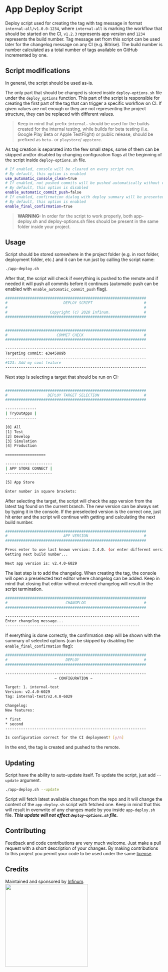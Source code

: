 # App Deploy Script



Deploy script used for creating the tag with tag message in format `internal-all/v1.0.0-1234`, where `internal-all` is marking the workflow that should be started on the CI, `v1.2.3` represents app version and `1234` represents the build number. Tag message set from this script can be used later for the changelog message on any CI (e.g. Bitrise). The build number is number calculated as a total number of tags available on GitHub incremented by one.




## Script modifications

In general, the script should be used as-is. 

The only part that should be changed is stored inside  `deploy-options.sh` file under the `deploy_options` function. This part of the script is responsible for creating the first part of the tag that can trigger a specific workflow on CI. If given values are not enough or they are not representing the project structure, they can be replaced with different values. 
> Keep in mind that prefix `internal-` should be used for the builds created for the internal testing, while builds for beta testing (i.e. Google Play Beta or Apple TestFlight) or public release, should be prefixed as `beta-` or `playstore`/ `appstore`.

As tag creation is separated into the few small steps, some of them can be skipped and/or disabled by changing configuration flags at the beginning of the script inside `deploy-options.sh` file.

```bash
# If enabled, console will be cleared on every script run.
# By default, this option is enabled
use_automatic_console_clean=true
# If enabled, not pushed commits will be pushed automatically without confirmation dialog.
# By default, this option is disabled
enable_automatic_commit_push=false
# If enabled, confirmation dialog with deploy summary will be presented.
# By default, this option is enabled
enable_final_confirmation=true
```

> **WARNING:** In order for the script to work properly, both app-deploy.sh and deploy-options.sh files should be present in the same folder inside your project.

## Usage

Script should be stored somewhere in the project folder (e.g. in root folder, deployment folder, etc.) and it can be run just by calling the script name:

```bash
./app-deploy.sh
```

After that, the script will check if everything is pushed to the remote and if needed it will push all commits before it continues (automatic push can be enabled with `enable_automatic_commit_push` flag). 

```bash
###############################################################
#                         DEPLOY SCRIPT                       #
#                                                             #
#                   Copyright (c) 2020 Infinum.               #
###############################################################


###############################################################
#                      COMMIT CHECK                           #
###############################################################

---------------------------------------------------------------
Targeting commit: e3e45889b
---------------------------------------------------------------
#123: Add my cool feature
---------------------------------------------------------------
```

Next step is selecting a target that should be run on CI:

```bash

###############################################################
#                  DEPLOY TARGET SELECTION                    #
###############################################################

--------------
| TryOutApps |
--------------

[0] All
[1] Test
[2] Develop
[3] Simulation
[4] Production

==================

---------------------
| APP STORE CONNECT |
---------------------

[5] App Store

Enter number in square brackets:
```

After selecting the target, the script will check the app version from the latest tag found on the current branch. The new version can be always set by typing it in the console. If the preselected version is the correct one, just hit enter and the script will continue with getting and calculating the next build number.

```bash
###############################################################
#                         APP VERSION                         #
###############################################################

Press enter to use last known version: 2.4.0. (or enter different version)
Getting next build number...

Next app version is: v2.4.0-6029
```

The last step is to add the changelog. When creating the tag, the console will open a preselected text editor where changelog can be added. Keep in mind that closing that editor without entered changelog will result in the script termination.

```bash
###############################################################
#                          CHANGELOG                          #
###############################################################

------------------------------------------------------------
Enter changelog message...
------------------------------------------------------------
```

If everything is done correctly, the confirmation step will be shown with the summary of selected options (can be skipped by disabling the `enable_final_confirmation` flag):

```bash
###############################################################
#                          DEPLOY                             #
###############################################################

---------------------------------------------------------------
                      ~ CONFIGURATION ~

Target: 1. internal-test
Version: v2.4.0-6029
Tag: internal-test/v2.4.0-6029

Changelog:
New features:

* first
* second
---------------------------------------------------------------

Is configuration correct for the CI deployment? [y/n]
```

In the end, the tag is created and pushed to the remote. 



## Updating

Script have the ability to auto-update itself. To update the script, just add `--update` argument.
```bash
./app-deploy.sh --update
```

Script will fetch latest available changes from the repo and it will change the content of the `app-deploy.sh` script with fetched one. Keep in mind that this will result in overwrite of any changes made by you inside `app-deploy.sh` file. ***This update will not effect `deploy-options.sh` file.***



## Contributing

Feedback and code contributions are very much welcome. Just make a pull request with a short description of your changes. By making contributions to this project you permit your code to be used under the same [license](https://github.com/infinum/app-deploy-script/blob/master/LICENSE).



## Credits

Maintained and sponsored by [Infinum](http://www.infinum.com).
<a href='https://infinum.com'>
  <img src='https://infinum.com/infinum.png' href='https://infinum.com' width='264'>
</a>